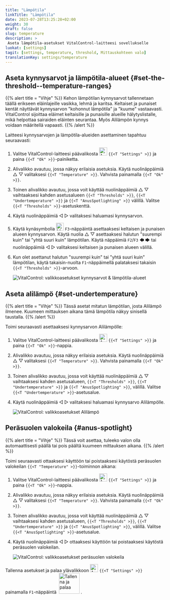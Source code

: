 ```yaml
---
title: "Lämpötila"
linkTitle: "Lämpötila"
date: 2023-07-28T13:25:28+02:00
weight: 30
draft: false
slug: temperature
description: >
 Aseta lämpötila-asetukset VitalControl-laitteesi sovellukselle
luokat: [settings]
tagit: [settings, temperature, threshold, Mittauskohteen valo]
translationKey: settings/temperature
---
```

## Aseta kynnysarvot ja lämpötila-alueet {#set-the-threshold--temperature-ranges}
{{% alert title = "Vihje" %}}
Kehon lämpötilan kynnysarvot tallennetaan täällä erikseen eläinlajeille vasikka, lehmä ja karitsa. Keltaiset ja punaiset kentät näyttävät kynnysarvon "kohonnut lämpötila" ja "kuume" vastaavasti. VitalControl sijoittaa eläimet keltaisille ja punaisille alueille hälytyslistalle, mikä helpottaa sairaiden eläinten seurantaa. Myös Alilämpön kynnys voidaan määritellä vapaasti.
{{% /alert %}}

Laitteesi kynnysarvojen ja lämpötila-alueiden asettaminen tapahtuu seuraavasti:

1. Valitse VitalControl-laitteesi päävalikosta <img src="/icons/gear.svg" width="25" align="bottom" alt="Asetukset" /> `{{<T "Settings" >}}` ja paina `{{<T "Ok" >}}`-painiketta.

2. Alivalikko avautuu, jossa näkyy erilaisia asetuksia. Käytä nuolinäppäimiä △ ▽ valitaksesi `{{<T "Temperature" >}}`. Vahvista painamalla `{{<T "Ok" >}}`.

3. Toinen alivalikko avautuu, jossa voit käyttää nuolinäppäimiä △ ▽ vaihtaaksesi kahden asetusalueen `{{<T "Thresholds" >}}`, `{{<T "Undertemperature" >}}` ja `{{<T "AnusSpotlighting" >}}` välillä. Valitse `{{<T "Thresholds" >}}`-asetuskenttä.

4. Käytä nuolinäppäimiä ◁ ▷ valitaksesi haluamasi kynnysarvon.

5. Käytä kynäsymbolia <img src="/icons/actions/edit.svg" width="24" align="bottom" alt="Muokkaa" /> `F3`-näppäintä asettaaksesi keltaisen ja punaisen alueen kynnysarvon. Käytä nuolia △ ▽ asettaaksesi halutun "suurempi kuin" tai "yhtä suuri kuin" lämpötilan. Käytä näppäimiä `F2`/`F3` 🡄 🡆 tai nuolinäppäimiä ◁ ▷ valitaksesi keltaisen ja punaisen alueen välillä.

6. Kun olet asettanut halutun "suurempi kuin" tai "yhtä suuri kuin" lämpötilan, käytä takaisin-nuolta `F1`-näppäimellä palataksesi takaisin `{{<T "Thresholds" >}}`-arvoon.

    ![VitalControl: valikkoasetukset kynnysarvot & lämpötila-alueet](../images/threshold.png "Kynnysarvot & Lämpötila-alueet")

## Aseta alilämpö {#set-undertemperature}
{{% alert title = "Vihje" %}}
Tässä asetat mitatun lämpötilan, josta Alilämpö ilmenee. Kuumeen mittauksen aikana tämä lämpötila näkyy sinisellä taustalla.
{{% /alert %}}

Toimi seuraavasti asettaaksesi kynnysarvon Alilämpölle:

1. Valitse VitalControl-laitteesi päävalikosta <img src="/icons/gear.svg" width="25" align="bottom" alt="Asetukset" /> `{{<T "Settings" >}}` ja paina `{{<T "Ok" >}}`-nappia.

2. Alivalikko avautuu, jossa näkyy erilaisia asetuksia. Käytä nuolinäppäimiä △ ▽ valitaksesi `{{<T "Temperature" >}}`. Vahvista painamalla `{{<T "Ok" >}}`.

3. Toinen alivalikko avautuu, jossa voit käyttää nuolinäppäimiä △ ▽ vaihtaaksesi kahden asetusalueen, `{{<T "Thresholds" >}}`, `{{<T "Undertemperature" >}}` ja `{{<T "AnusSpotlighting" >}}`, välillä. Valitse `{{<T "Undertemperature" >}}`-asetusalue.

4. Käytä nuolinäppäimiä ◁ ▷ valitaksesi haluamasi kynnysarvo Alilämpölle.

    ![VitalControl: valikkoasetukset Alilämpö](../images/undertemperature.png "Alilämpö")

## Peräsuolen valokeila {#anus-spotlight}
{{% alert title = "Vihje" %}}
Tässä voit asettaa, tuleeko valon olla automaattisesti päällä tai pois päältä kuumeen mittauksen aikana.
{{% /alert %}}

Toimi seuraavasti ottaaksesi käyttöön tai poistaaksesi käytöstä peräsuolen valokeilan `{{<T "Temperature" >}}`-toiminnon aikana:

1. Valitse VitalControl-laitteesi päävalikosta <img src="/icons/gear.svg" width="25" align="bottom" alt="Asetukset" /> `{{<T "Settings" >}}` ja paina `{{<T "Ok" >}}`-nappia.

2. Alivalikko avautuu, jossa näkyy erilaisia asetuksia. Käytä nuolinäppäimiä △ ▽ valitaksesi `{{<T "Temperature" >}}`. Vahvista painamalla `{{<T "Ok" >}}`.

3. Toinen alivalikko avautuu, jossa voit käyttää nuolinäppäimiä △ ▽ vaihtaaksesi kahden asetusalueen, `{{<T "Thresholds" >}}`, `{{<T "Undertemperature" >}}` ja `{{<T "AnusSpotlighting" >}}`, välillä. Valitse `{{<T "AnusSpotlighting" >}}`-asetusalue.

4. Käytä nuolinäppäimiä ◁ ▷ ottaaksesi käyttöön tai poistaaksesi käytöstä peräsuolen valokeilan.

    ![VitalControl: valikkoasetukset peräsuolen valokeila](../images/anusspotlight.png "Peräsuolen valokeila")

Tallenna asetukset ja palaa ylävalikkoon <img src="/icons/gear.svg" width="25" align="bottom" alt="Asetukset" /> `{{<T "Settings" >}}` painamalla `F1`-näppäintä &nbsp;<img src="/icons/footer/save_exit.svg" width="65" align="bottom" alt="Tallenna ja palaa" />&nbsp;.
